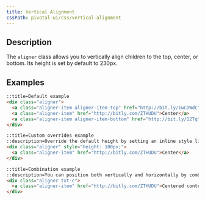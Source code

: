 ```yaml
---
title: Vertical Alignment
cssPath: pivotal-ui/css/vertical-alignment
---
```


## Description

The `aligner` class allows you to vertically align children to the top, center, or bottom.
Its height is set by default to 230px.

## Examples

```html
::title=Default example
<div class="aligner">
  <a class="aligner-item aligner-item-top" href="http://bit.ly/1wCDWdC">On Top</a>
  <a class="aligner-item" href="http://bitly.com/ZTHUDU">Center</a>
  <a class="aligner-item aligner-item-bottom" href="http://bit.ly/12TqYiL">Bottom</a>
</div>
```

```html
::title=Custom overrides example
::description=Override the default height by setting an inline style like so:
<div class="aligner" style="height: 100px;">
  <a class="aligner-item" href="http://bitly.com/ZTHUDU">Center</a>
</div>
```

```html
::title=Combination example
::description=You can position both vertically and horizontally by combining the aligner with grids, or the text-alignment classes (`.txt-l`, `.txt-r`, and `.txt-c`)
<div class="aligner txt-c">
  <a class="aligner-item" href="http://bitly.com/ZTHUDU">Centered content</a>
</div>
```
